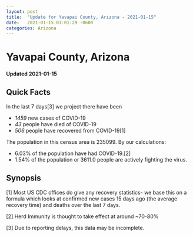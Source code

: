 ```yaml
---
layout: post
title:  "Update for Yavapai County, Arizona - 2021-01-15"
date:   2021-01-15 01:01:29 -0600
categories: Arizona
---
```


# Yavapai County, Arizona
#### Updated 2021-01-15

## Quick Facts

In the last 7 days[3] we project there have been
- *1459* new cases of COVID-19
- *43* people have died of COVID-19
- *506* people have recovered from COVID-19[1]

The population in this census area is 235099. By our calculations:
- 6.03% of the population have had COVID-19.[2]
- 1.54% of the population or 3611.0 people are actively fighting the virus.

## Synopsis




[1] Most US CDC offices do give any recovery statistics- we base this on a formula which looks at confirmed new cases
15 days ago (the average recovery time) and deaths over the last 7 days.

[2] Herd Immunity is thought to take effect at around ~70-80%

[3] Due to reporting delays, this data may be incomplete.
 
    